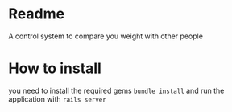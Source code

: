 # Readme

A control system to compare you weight with other people


# How to install

you need to install the required gems `bundle install` and run the application with `rails server`

